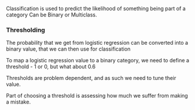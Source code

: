 Classification is used to predict the likelihood of something being part of a category
Can be Binary or Multiclass. 

### Thresholding

The probability that we get from logistic regression can be converted into a binary value, that we can then use for classification

To map a logistic regression value to a binary category, we need to define a threshold - 1 or 0, but what about 0.6

Thresholds are problem dependent, and as such we need to tune their value.

Part of choosing a threshold is assessing how much we suffer from making a mistake.
